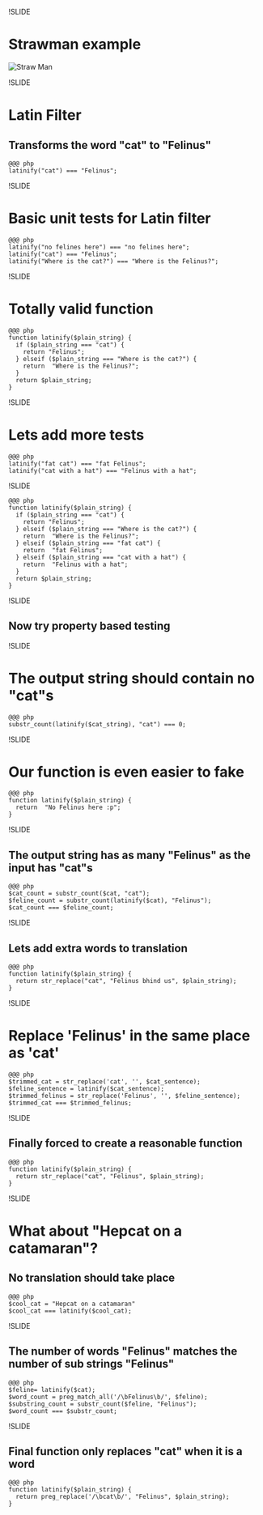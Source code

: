 !SLIDE

# Strawman example
![Straw Man](../../images/straw_man.png)

!SLIDE

# Latin Filter
## Transforms the word "cat" to "Felinus"

    @@@ php
    latinify("cat") === "Felinus";

!SLIDE

# Basic unit tests for Latin filter

    @@@ php
    latinify("no felines here") === "no felines here";
    latinify("cat") === "Felinus";
    latinify("Where is the cat?") === "Where is the Felinus?";

!SLIDE

# Totally valid function

    @@@ php
    function latinify($plain_string) {
      if ($plain_string === "cat") {
        return "Felinus";
      } elseif ($plain_string === "Where is the cat?") {
        return  "Where is the Felinus?";
      }
      return $plain_string;
    }

!SLIDE

# Lets add more tests

    @@@ php
    latinify("fat cat") === "fat Felinus";
    latinify("cat with a hat") === "Felinus with a hat";

!SLIDE

    @@@ php
    function latinify($plain_string) {
      if ($plain_string === "cat") {
        return "Felinus";
      } elseif ($plain_string === "Where is the cat?") {
        return  "Where is the Felinus?";
      } elseif ($plain_string === "fat cat") {
        return  "fat Felinus";
      } elseif ($plain_string === "cat with a hat") {
        return  "Felinus with a hat";
      }
      return $plain_string;
    }

!SLIDE

## Now try property based testing

!SLIDE

# The output string should contain no "cat"s

    @@@ php
    substr_count(latinify($cat_string), "cat") === 0;

!SLIDE

# Our function is even easier to fake

    @@@ php
    function latinify($plain_string) {
      return  "No Felinus here :p";
    }

!SLIDE

## The output string has as many "Felinus" as the input has "cat"s

    @@@ php
    $cat_count = substr_count($cat, "cat");
    $feline_count = substr_count(latinify($cat), "Felinus");
    $cat_count === $feline_count;

!SLIDE

## Lets add extra words to translation

    @@@ php
    function latinify($plain_string) {
      return str_replace("cat", "Felinus bhind us", $plain_string);
    }

!SLIDE

# Replace 'Felinus' in the same place as 'cat'

    @@@ php
    $trimmed_cat = str_replace('cat', '', $cat_sentence);
    $feline_sentence = latinify($cat_sentence);
    $trimmed_felinus = str_replace('Felinus', '', $feline_sentence);
    $trimmed_cat === $trimmed_felinus;

!SLIDE

## Finally forced to create a reasonable function

    @@@ php
    function latinify($plain_string) {
      return str_replace("cat", "Felinus", $plain_string);
    }

!SLIDE

# What about "Hepcat on a catamaran"?
## No translation should take place

    @@@ php
    $cool_cat = "Hepcat on a catamaran"
    $cool_cat === latinify($cool_cat);

!SLIDE

## The number of words "Felinus" matches the number of sub strings "Felinus"

    @@@ php
    $feline= latinify($cat);
    $word_count = preg_match_all('/\bFelinus\b/', $feline);
    $substring_count = substr_count($feline, "Felinus");
    $word_count === $substr_count;

!SLIDE

## Final function only replaces "cat" when it is a word

    @@@ php
    function latinify($plain_string) {
      return preg_replace('/\bcat\b/', "Felinus", $plain_string);
    }
